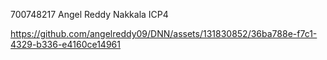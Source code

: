 700748217
Angel Reddy Nakkala
ICP4


https://github.com/angelreddy09/DNN/assets/131830852/36ba788e-f7c1-4329-b336-e4160ce14961


